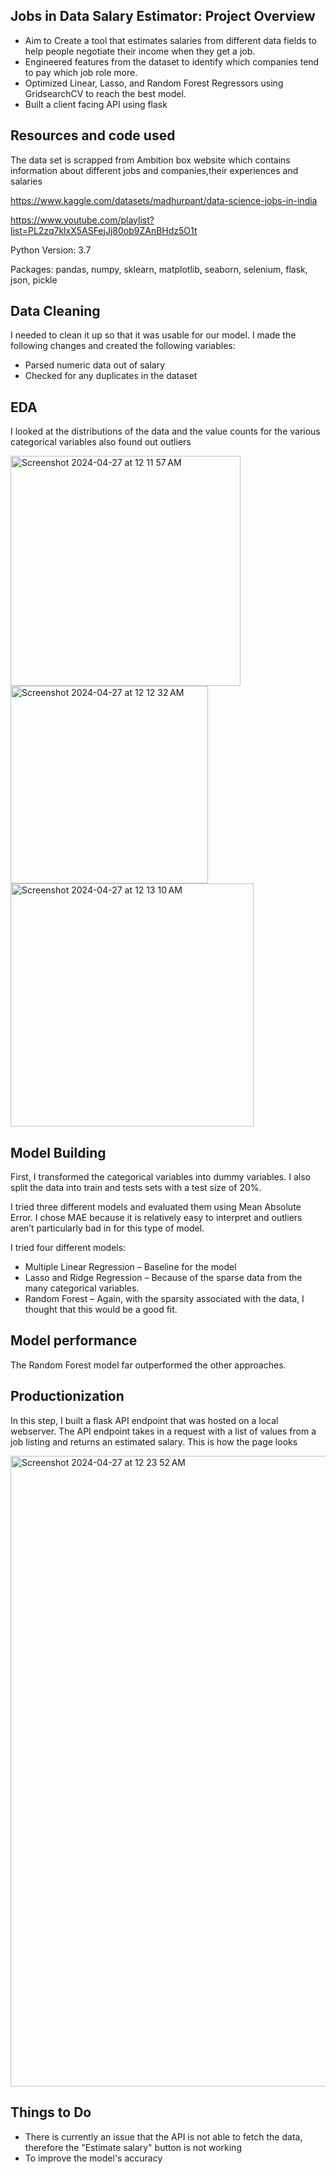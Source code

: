 ## Jobs in Data Salary Estimator: Project Overview

- Aim to Create a tool that estimates salaries from different data fields to help people negotiate their income when they get a job.
- Engineered features from the dataset to identify which companies tend to pay which job role more.
- Optimized Linear, Lasso, and Random Forest Regressors using GridsearchCV to reach the best model.
- Built a client facing API using flask

## Resources and code used
The data set is scrapped from Ambition box website which contains information about different jobs and companies,their experiences and salaries

https://www.kaggle.com/datasets/madhurpant/data-science-jobs-in-india

https://www.youtube.com/playlist?list=PL2zq7klxX5ASFejJj80ob9ZAnBHdz5O1t

Python Version: 3.7

Packages: pandas, numpy, sklearn, matplotlib, seaborn, selenium, flask, json, pickle

## Data Cleaning

I needed to clean it up so that it was usable for our model. I made the following changes and created the following variables:

- Parsed numeric data out of salary
- Checked for any duplicates in the dataset

## EDA

I looked at the distributions of the data and the value counts for the various categorical variables also found out outliers

<img width="368" alt="Screenshot 2024-04-27 at 12 11 57 AM" src="https://github.com/SanjilMahajani/Salary_predictor/assets/43502576/228d61c3-6d3c-4556-8de5-3bcf5727acba">

<img width="316" alt="Screenshot 2024-04-27 at 12 12 32 AM" src="https://github.com/SanjilMahajani/Salary_predictor/assets/43502576/07bde4fb-9d4d-42ec-a848-5e3d5f3168f2">

<img width="389" alt="Screenshot 2024-04-27 at 12 13 10 AM" src="https://github.com/SanjilMahajani/Salary_predictor/assets/43502576/0c1a6fcf-100b-481d-b064-00700430ec95">

## Model Building

First, I transformed the categorical variables into dummy variables. I also split the data into train and tests sets with a test size of 20%.

I tried three different models and evaluated them using Mean Absolute Error. I chose MAE because it is relatively easy to interpret and outliers aren’t particularly bad in for this type of model.

I tried four different models:

- Multiple Linear Regression – Baseline for the model
- Lasso and Ridge Regression – Because of the sparse data from the many categorical variables.
- Random Forest – Again, with the sparsity associated with the data, I thought that this would be a good fit.

## Model performance

The Random Forest model far outperformed the other approaches.

## Productionization

In this step, I built a flask API endpoint that was hosted on a local webserver. The API endpoint takes in a request with a list of values from a job listing and returns an estimated salary. This is how the page looks

<img width="1009" alt="Screenshot 2024-04-27 at 12 23 52 AM" src="https://github.com/SanjilMahajani/Salary_predictor/assets/43502576/482bf635-f488-4082-9d80-9e948cb86258">

## Things to Do

- There is currently an issue that the API is not able to fetch the data, therefore the "Estimate salary" button is not working
- To improve the model's accuracy











